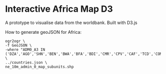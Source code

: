 Interactive Africa Map D3
======================

A prototype to visualise data from the worldbank. Built with D3.js

How to generate geoJSON for Africa:
```
ogr2ogr \
-f GeoJSON \
-where "ADM0_A3 IN ('DZA','AGO','SHN','BEN','BWA','BFA','BDI','CMR','CPV','CAF','TCD','COM','COG','DJI','EGY','GNQ','ERI','ETH','GAB','GMB','GHA','GNB','GIN','CIV','KEN','LSO','LBR','LBY','MDG','MWI','MLI','MRT','MUS','MYT','MAR','MOZ','NAM','NER','NGA','STP','REU','RWA','STP','SEN','SYC','SLE','SOM','ZAF','SHN','SDN','SWZ','TZA','TGO','TUN','UGA','COD','ZMB','TZA','ZWE','SSD','COD')" \
../countries.json \
ne_10m_admin_0_map_subunits.shp
```
